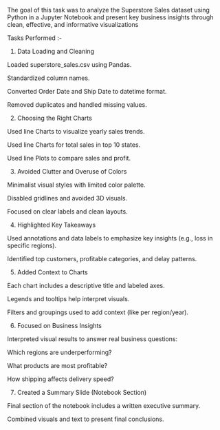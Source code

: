 The goal of this task was to analyze the Superstore Sales dataset using Python in a Jupyter Notebook and present key business insights through clean, effective, and informative visualizations 

Tasks Performed :-

1. Data Loading and Cleaning

Loaded superstore_sales.csv using Pandas.

Standardized column names.

Converted Order Date and Ship Date to datetime format.

Removed duplicates and handled missing values.


2. Choosing the Right Charts

Used line Charts to visualize yearly sales trends.

Used line Charts for total sales in top 10 states.

Used line Plots to compare sales and profit.


3. Avoided Clutter and Overuse of Colors

Minimalist visual styles with limited color palette.

Disabled gridlines and avoided 3D visuals.

Focused on clear labels and clean layouts.



4. Highlighted Key Takeaways

Used annotations and data labels to emphasize key insights (e.g., loss in specific regions).

Identified top customers, profitable categories, and delay patterns.



5. Added Context to Charts

Each chart includes a descriptive title and labeled axes.

Legends and tooltips help interpret visuals.

Filters and groupings used to add context (like per region/year).



6. Focused on Business Insights

Interpreted visual results to answer real business questions:

Which regions are underperforming?

What products are most profitable?

How shipping affects delivery speed?




7. Created a Summary Slide (Notebook Section)

Final section of the notebook includes a written executive summary.

Combined visuals and text to present final conclusions.
